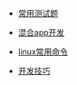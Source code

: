 * [常用测试题](/book/other/常用测试题.md)

* [混合app开发](/book/other/混合app开发.md)

* [linux常用命令](/book/other/linux-mac常用命令.md)

* [开发技巧](/book/other/开发技巧/)

